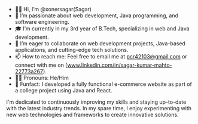 - 👨‍💻 Hi, I’m @xonersagar(Sagar)
- 🌟 I’m passionate about web development, Java programming, and software engineering.
- 🎓 I’m currently in my 3rd year of B.Tech, specializing in web and Java development.
- 🤝 I’m eager to collaborate on web development projects, Java-based applications, and cutting-edge tech solutions.
- 📫 How to reach me: Feel free to email me at pcr42103@gmail.com or connect with me on [www.linkedin.com/in/sagar-kumar-mahto-22773a267).
- 🙋‍♂️ Pronouns: He/Him
- 🚀 Funfact: I developed a fully functional e-commerce website as part of a college project using Java and React.

I'm dedicated to continuously improving my skills and staying up-to-date with the latest industry trends. In my spare time, I enjoy experimenting with new web technologies and frameworks to create innovative solutions.

